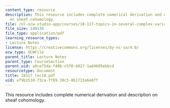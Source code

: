 ```yaml
---
content_type: resource
description: This resource includes complete numerical derivation and description
  on sheaf cohomology.
file: /ol-ocw-studio-app/courses/18-117-topics-in-several-complex-variables-spring-2005/ef9b153d73caff8938c38b1733a6e6ff_18117_lec10.pdf
file_size: 149134
file_type: application/pdf
learning_resource_types:
- Lecture Notes
license: https://creativecommons.org/licenses/by-nc-sa/4.0/
ocw_type: OCWFile
parent_title: Lecture Notes
parent_type: CourseSection
parent_uid: a8ce75da-f40b-c5f0-b927-1ad4605ebbcd
resourcetype: Document
title: 18117_lec10.pdf
uid: ef9b153d-73ca-ff89-38c3-8b1733a6e6ff
---
```

This resource includes complete numerical derivation and description on sheaf cohomology.